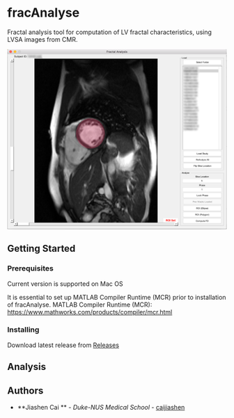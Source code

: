 # fracAnalyse

Fractal analysis tool for computation of LV fractal characteristics, using LVSA images from CMR.

![Overview](images/1.png)

## Getting Started

### Prerequisites

Current version is supported on Mac OS

It is essential to set up MATLAB Compiler Runtime (MCR) prior to installation of fracAnalyse.
MATLAB Compiler Runtime (MCR): https://www.mathworks.com/products/compiler/mcr.html

### Installing

Download latest release from [Releases](https://github.com/caijiashen/fracAnalyse/releases)

## Analysis



## Authors

* **Jiashen Cai ** - *Duke-NUS Medical School* - [caijiashen](https://github.com/caijiashen)
